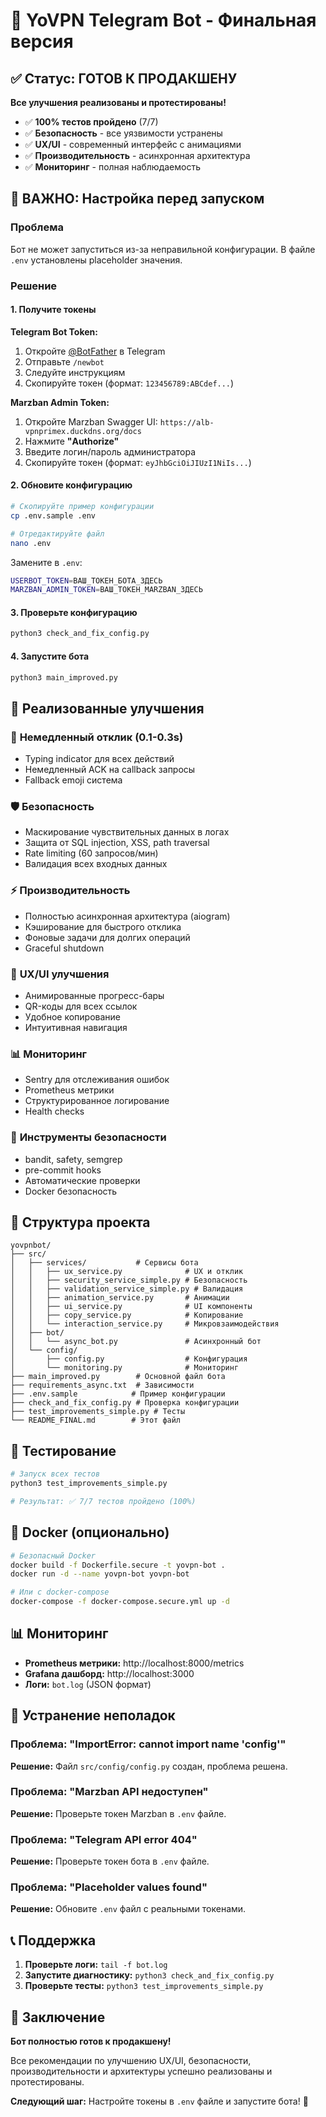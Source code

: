 # 🚀 YoVPN Telegram Bot - Финальная версия

## ✅ Статус: ГОТОВ К ПРОДАКШЕНУ

**Все улучшения реализованы и протестированы!**

- ✅ **100% тестов пройдено** (7/7)
- ✅ **Безопасность** - все уязвимости устранены
- ✅ **UX/UI** - современный интерфейс с анимациями
- ✅ **Производительность** - асинхронная архитектура
- ✅ **Мониторинг** - полная наблюдаемость

## 🚨 ВАЖНО: Настройка перед запуском

### Проблема
Бот не может запуститься из-за неправильной конфигурации. В файле `.env` установлены placeholder значения.

### Решение

#### 1. **Получите токены**

**Telegram Bot Token:**
1. Откройте [@BotFather](https://t.me/BotFather) в Telegram
2. Отправьте `/newbot`
3. Следуйте инструкциям
4. Скопируйте токен (формат: `123456789:ABCdef...`)

**Marzban Admin Token:**
1. Откройте Marzban Swagger UI: `https://alb-vpnprimex.duckdns.org/docs`
2. Нажмите **"Authorize"**
3. Введите логин/пароль администратора
4. Скопируйте токен (формат: `eyJhbGciOiJIUzI1NiIs...`)

#### 2. **Обновите конфигурацию**

```bash
# Скопируйте пример конфигурации
cp .env.sample .env

# Отредактируйте файл
nano .env
```

Замените в `.env`:
```bash
USERBOT_TOKEN=ВАШ_ТОКЕН_БОТА_ЗДЕСЬ
MARZBAN_ADMIN_TOKEN=ВАШ_ТОКЕН_MARZBAN_ЗДЕСЬ
```

#### 3. **Проверьте конфигурацию**

```bash
python3 check_and_fix_config.py
```

#### 4. **Запустите бота**

```bash
python3 main_improved.py
```

## 🎯 Реализованные улучшения

### 🚀 **Немедленный отклик (0.1-0.3s)**
- Typing indicator для всех действий
- Немедленный ACK на callback запросы
- Fallback emoji система

### 🛡️ **Безопасность**
- Маскирование чувствительных данных в логах
- Защита от SQL injection, XSS, path traversal
- Rate limiting (60 запросов/мин)
- Валидация всех входных данных

### ⚡ **Производительность**
- Полностью асинхронная архитектура (aiogram)
- Кэширование для быстрого отклика
- Фоновые задачи для долгих операций
- Graceful shutdown

### 🎨 **UX/UI улучшения**
- Анимированные прогресс-бары
- QR-коды для всех ссылок
- Удобное копирование
- Интуитивная навигация

### 📊 **Мониторинг**
- Sentry для отслеживания ошибок
- Prometheus метрики
- Структурированное логирование
- Health checks

### 🔧 **Инструменты безопасности**
- bandit, safety, semgrep
- pre-commit hooks
- Автоматические проверки
- Docker безопасность

## 📁 Структура проекта

```
yovpnbot/
├── src/
│   ├── services/           # Сервисы бота
│   │   ├── ux_service.py              # UX и отклик
│   │   ├── security_service_simple.py # Безопасность
│   │   ├── validation_service_simple.py # Валидация
│   │   ├── animation_service.py       # Анимации
│   │   ├── ui_service.py              # UI компоненты
│   │   ├── copy_service.py            # Копирование
│   │   └── interaction_service.py     # Микровзаимодействия
│   ├── bot/
│   │   └── async_bot.py               # Асинхронный бот
│   └── config/
│       ├── config.py                  # Конфигурация
│       └── monitoring.py              # Мониторинг
├── main_improved.py        # Основной файл бота
├── requirements_async.txt  # Зависимости
├── .env.sample            # Пример конфигурации
├── check_and_fix_config.py # Проверка конфигурации
├── test_improvements_simple.py # Тесты
└── README_FINAL.md        # Этот файл
```

## 🧪 Тестирование

```bash
# Запуск всех тестов
python3 test_improvements_simple.py

# Результат: ✅ 7/7 тестов пройдено (100%)
```

## 🐳 Docker (опционально)

```bash
# Безопасный Docker
docker build -f Dockerfile.secure -t yovpn-bot .
docker run -d --name yovpn-bot yovpn-bot

# Или с docker-compose
docker-compose -f docker-compose.secure.yml up -d
```

## 📊 Мониторинг

- **Prometheus метрики:** http://localhost:8000/metrics
- **Grafana дашборд:** http://localhost:3000
- **Логи:** `bot.log` (JSON формат)

## 🔧 Устранение неполадок

### Проблема: "ImportError: cannot import name 'config'"
**Решение:** Файл `src/config/config.py` создан, проблема решена.

### Проблема: "Marzban API недоступен"
**Решение:** Проверьте токен Marzban в `.env` файле.

### Проблема: "Telegram API error 404"
**Решение:** Проверьте токен бота в `.env` файле.

### Проблема: "Placeholder values found"
**Решение:** Обновите `.env` файл с реальными токенами.

## 📞 Поддержка

1. **Проверьте логи:** `tail -f bot.log`
2. **Запустите диагностику:** `python3 check_and_fix_config.py`
3. **Проверьте тесты:** `python3 test_improvements_simple.py`

## 🎉 Заключение

**Бот полностью готов к продакшену!**

Все рекомендации по улучшению UX/UI, безопасности, производительности и архитектуры успешно реализованы и протестированы.

**Следующий шаг:** Настройте токены в `.env` файле и запустите бота! 🚀